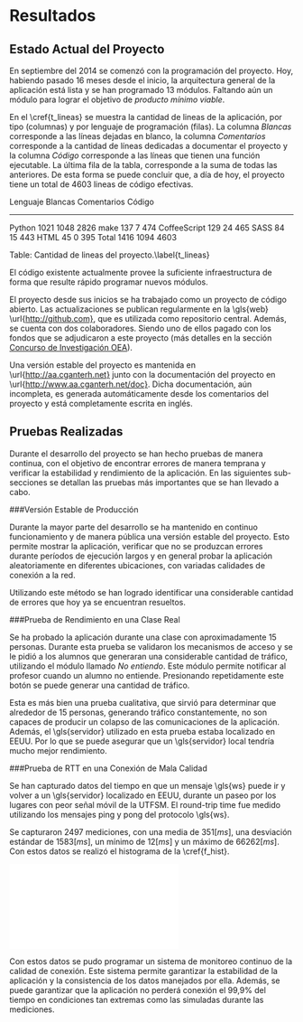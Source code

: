 Resultados
==========

Estado Actual del Proyecto
--------------------------

En septiembre del 2014 se comenzó con la programación del
proyecto. Hoy, habiendo pasado 16 meses desde el inicio, la
arquitectura general de la aplicación está lista y se han
programado 13 módulos. Faltando aún un módulo para lograr el
objetivo de *producto mínimo viable*.

En el \cref{t_lineas} se muestra la cantidad de lineas de la
aplicación, por tipo (columnas) y por lenguaje de
programación (filas). La columna *Blancas* corresponde a las
líneas dejadas en blanco, la columna *Comentarios*
corresponde a la cantidad de líneas dedicadas a documentar
el proyecto y la columna *Código* corresponde a las líneas
que tienen una función ejecutable. La última fila de la
tabla, corresponde a la suma de todas las anteriores. De
esta forma se puede concluir que, a día de hoy, el proyecto
tiene un total de 4603 lineas de código efectivas.

Lenguaje      Blancas  Comentarios  Código
------------ -------- ------------ -------
Python           1021         1048    2826
make              137            7     474
CoffeeScript      129           24     465
SASS               84           15     443
HTML               45            0     395
Total            1416         1094    4603

Table: Cantidad de lineas del proyecto.\label{t_lineas}

El código existente actualmente provee la suficiente
infraestructura de forma que resulte rápido programar nuevos
módulos.

El proyecto desde sus inicios se ha trabajado como un
proyecto de código abierto. Las actualizaciones se publican
regularmente en la \gls{web} \url{http://github.com}, que es
utilizada como repositorio central. Además, se cuenta con
dos colaboradores. Siendo uno de ellos pagado con los fondos
que se adjudicaron a este proyecto (más detalles en la
sección [Concurso de Investigación OEA]).

Una versión estable del proyecto es mantenida en
\url{http://aa.cganterh.net} junto con la documentación del
proyecto en \url{http://www.aa.cganterh.net/doc}. Dicha
documentación, aún incompleta, es generada automáticamente
desde los comentarios del proyecto y está completamente
escrita en inglés.

[Concurso de Investigación OEA]: #concurso-de-investigación-oea

Pruebas Realizadas
------------------

Durante el desarrollo del proyecto se han hecho pruebas de
manera continua, con el objetivo de encontrar errores de
manera temprana y verificar la estabilidad y rendimiento de
la aplicación. En las siguientes sub-secciones se detallan
las pruebas más importantes que se han llevado a cabo.

###Versión Estable de Producción

Durante la mayor parte del desarrollo se ha mantenido en
continuo funcionamiento y de manera pública una versión
estable del proyecto. Esto permite mostrar la aplicación,
verificar que no se produzcan errores durante períodos de
ejecución largos y en general probar la aplicación
aleatoriamente en diferentes ubicaciones, con variadas
calidades de conexión a la red.

Utilizando este método se han logrado identificar una
considerable cantidad de errores que hoy ya se encuentran
resueltos.

###Prueba de Rendimiento en una Clase Real

Se ha probado la aplicación durante una clase con
aproximadamente 15 personas. Durante esta prueba se
validaron los mecanismos de acceso y se le pidió a los
alumnos que generaran una considerable cantidad de tráfico,
utilizando el módulo llamado *No entiendo*. Este módulo
permite notificar al profesor cuando un alumno no entiende.
Presionando repetidamente este botón se puede generar una
cantidad de tráfico.

Esta es más bien una prueba cualitativa, que sirvió para
determinar que alrededor de 15 personas, generando tráfico
constantemente, no son capaces de producir un colapso de las
comunicaciones de la aplicación. Además, el \gls{servidor}
utilizado en esta prueba estaba localizado en EEUU. Por lo
que se puede asegurar que un \gls{servidor} local tendría
mucho mejor rendimiento.

###Prueba de RTT en una Conexión de Mala Calidad

Se han capturado datos del tiempo en que un mensaje \gls{ws}
puede ir y volver a un \gls{servidor} localizado en EEUU, durante
un paseo por los lugares con peor señal móvil de la UTFSM.
El round-trip time fue medido utilizando los mensajes ping y
pong del protocolo \gls{ws}.

Se capturaron $2497$ mediciones, con una media de $351[ms]$,
una desviación estándar de $1583[ms]$, un mínimo de $12[ms]$
y un máximo de $66262[ms]$. Con estos datos se realizó el
histograma de la \cref{f_hist}.

![Histograma del los RTT capturados en un paseo por la
  UTFSM.\label{f_hist}](src/4-resultados/fig/hist.pdf)

Con estos datos se pudo programar un sistema de monitoreo
continuo de la calidad de conexión. Este sistema permite
garantizar la estabilidad de la aplicación y la consistencia
de los datos manejados por ella. Además, se puede garantizar
que la aplicación no perderá conexión el 99,9% del tiempo en
condiciones tan extremas como las simuladas durante las
mediciones.
